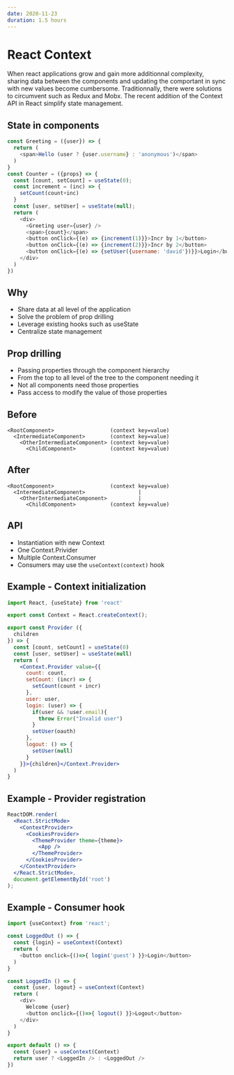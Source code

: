 ```yaml
---
date: 2020-11-23
duration: 1.5 hours
---
```


# React Context

When react applications grow and gain more additionnal complexity, sharing data between the components and updating the comportant in sync with new values become cumbersome. Traditionnally, there were solutions to circumvent such as Redux and Mobx. The recent addition of the Context API in React simplify state management.



## State in components

```js
const Greeting = ({user}) => {
  return (
  	<span>Hello (user ? {user.username} : 'anonymous')</span>
  )
}
const Counter = ({props} => {
  const [count, setCount] = useState(0);
  const increment = (inc) => {
    setCount(count+inc)
  }
  const [user, setUser] = useState(null);
  return (
    <div>
      <Greeting user={user} />
      <span>{count}</span>
      <button onClick={(e) => {increment(1)}}>Incr by 1</button>
      <button onClick={(e) => {increment(2)}}>Incr by 2</button>
      <button onClick={(e) => {setUser({username: 'david'})}}>Login</button>
    </div>
  )
})
```



## Why

* Share data at all level of the application
* Solve the problem of prop drilling
* Leverage existing hooks such as useState
* Centralize state management

## Prop drilling

* Passing properties through the component hierarchy
* From the top to all level of the tree to the component needing it
* Not all components need those properties
* Pass access to modify the value of those properties

## Before

```
<RootComponent>                  (context key=value)
  <IntermediateComponent>        (context key=value)
    <OtherIntermediateComponent> (context key=value)
      <ChildComponent>           (context key=value)
```

## After

```
<RootComponent>                  (context key=value)
  <IntermediateComponent>                 |
    <OtherIntermediateComponent>          |
      <ChildComponent>           (context key=value)
```

## API

* Instantiation with new Context
* One Context.Privider
* Multiple Context.Consumer
* Consumers may use the `useContext(context)` hook

## Example - Context initialization

```jsx
import React, {useState} from 'react'

export const Context = React.createContext();

export const Provider ({
  children
}) => {
  const [count, setCount] = useState(0)
  const [user, setUser] = useState(null)
  return (
    <Context.Provider value={{
      count: count,
      setCount: (incr) => {
        setCount(count + incr)
      },
      user: user,
      login: (user) => {
        if(user && !user.email){
          throw Error("Invalid user")
        }
        setUser(oauth)
      },
      logout: () => {
        setUser(null)
      }
    }}>{children}</Context.Provider>
  )
}
```

## Example - Provider registration

```jsx
ReactDOM.render(
  <React.StrictMode>
    <ContextProvider>
      <CookiesProvider>
        <ThemeProvider theme={theme}>
          <App />
        </ThemeProvider>
      </CookiesProvider>
    </ContextProvider>
  </React.StrictMode>,
  document.getElementById('root')
);
```

## Example - Consumer hook

```js
import {useContext} from 'react';

const LoggedOut () => {
  const {login} = useContext(Context)
  return (
    <button onclick={()=>{ login('guest') }}>Login</button>
  )
}

const LoggedIn () => {
  const {user, logout} = useContext(Context)
  return (
    <div>
      Welcome {user}
      <button onclick={()=>{ logout() }}>Logout</button>
    </div>
  )
}

export default () => {
  const {user} = useContext(Context)
  return user ? <LoggedIn /> : <LoggedOut />
})
```
